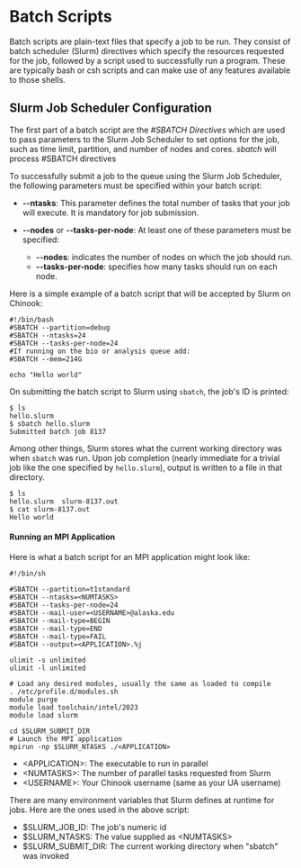 # Batch Scripts

Batch scripts are plain-text files that specify a job to be run. They consist of batch scheduler \(Slurm\) directives which specify the resources requested for the job, followed by a script used to successfully run a program. These are typically bash or csh scripts and can make use of any features available to those shells.


## Slurm Job Scheduler Configuration

The first part of a batch script are the _#SBATCH Directives_ which are used to pass parameters to the Slurm Job Scheduler to set options for the job, such as time limit, partition, and number of nodes and cores. _sbatch_ will process #SBATCH directives

To successfully submit a job to the queue using the Slurm Job Scheduler, the following parameters must be specified within your batch script:
- **--ntasks**: This parameter defines the total number of tasks that your job will execute. It is mandatory for job submission.

- **--nodes** or **--tasks-per-node**: At least one of these parameters must be specified:
  - **--nodes**: indicates the number of nodes on which the job should run.
  - **--tasks-per-node**: specifies how many tasks should run on each node.

Here is a simple example of a batch script that will be accepted by Slurm on Chinook:

```text
#!/bin/bash
#SBATCH --partition=debug
#SBATCH --ntasks=24
#SBATCH --tasks-per-node=24
#If running on the bio or analysis queue add:
#SBATCH --mem=214G

echo "Hello world"
```

On submitting the batch script to Slurm using `sbatch`, the job's ID is printed:

```text
$ ls
hello.slurm
$ sbatch hello.slurm
Submitted batch job 8137
```

Among other things, Slurm stores what the current working directory was when `sbatch` was run. Upon job completion \(nearly immediate for a trivial job like the one specified by `hello.slurm`\), output is written to a file in that directory.

```text
$ ls
hello.slurm  slurm-8137.out
$ cat slurm-8137.out
Hello world
```

#### Running an MPI Application <a id="batch-scripts-mpi"></a>

Here is what a batch script for an MPI application might look like:

```text
#!/bin/sh

#SBATCH --partition=t1standard
#SBATCH --ntasks=<NUMTASKS>
#SBATCH --tasks-per-node=24
#SBATCH --mail-user=<USERNAME>@alaska.edu
#SBATCH --mail-type=BEGIN
#SBATCH --mail-type=END
#SBATCH --mail-type=FAIL
#SBATCH --output=<APPLICATION>.%j

ulimit -s unlimited
ulimit -l unlimited

# Load any desired modules, usually the same as loaded to compile
. /etc/profile.d/modules.sh
module purge
module load toolchain/intel/2023
module load slurm

cd $SLURM_SUBMIT_DIR
# Launch the MPI application
mpirun -np $SLURM_NTASKS ./<APPLICATION>
```

* &lt;APPLICATION&gt;: The executable to run in parallel
* &lt;NUMTASKS&gt;: The number of parallel tasks requested from Slurm
* &lt;USERNAME&gt;: Your Chinook username \(same as your UA username\)

There are many environment variables that Slurm defines at runtime for jobs. Here are the ones used in the above script:

* $SLURM\_JOB\_ID: The job's numeric id
* $SLURM\_NTASKS: The value supplied as &lt;NUMTASKS&gt;
* $SLURM\_SUBMIT\_DIR: The current working directory when "sbatch" was invoked

